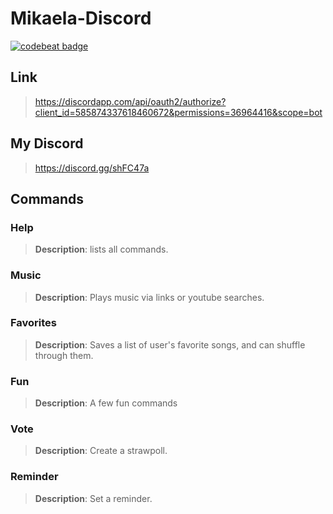 # Mikaela-Discord

[![codebeat badge](https://codebeat.co/badges/6a40e725-5006-4c0c-9948-18326ab5338d)](https://codebeat.co/projects/github-com-kira0x1-mikaela-master)

## Link
> https://discordapp.com/api/oauth2/authorize?client_id=585874337618460672&permissions=36964416&scope=bot

## My Discord
> https://discord.gg/shFC47a


## Commands

### Help
>**Description**: lists all commands.
 
### Music
>**Description**: Plays music via links or youtube searches.

### Favorites
> **Description**: Saves a list of user's favorite songs, and can shuffle through them.

### Fun
> **Description**: A few fun commands

### Vote
> **Description**: Create a strawpoll.

### Reminder
> **Description**: Set a reminder.
